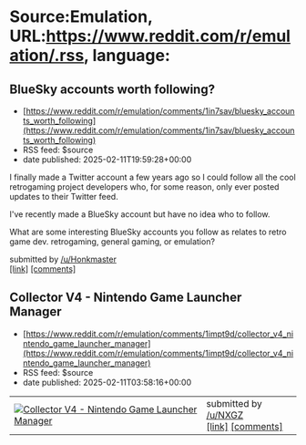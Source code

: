 # Source:Emulation, URL:https://www.reddit.com/r/emulation/.rss, language:

## BlueSky accounts worth following?
 - [https://www.reddit.com/r/emulation/comments/1in7sav/bluesky_accounts_worth_following](https://www.reddit.com/r/emulation/comments/1in7sav/bluesky_accounts_worth_following)
 - RSS feed: $source
 - date published: 2025-02-11T19:59:28+00:00

<!-- SC_OFF --><div class="md"><p>I finally made a Twitter account a few years ago so I could follow all the cool retrogaming project developers who, for some reason, only ever posted updates to their Twitter feed.</p> <p>I&#39;ve recently made a BlueSky account but have no idea who to follow.</p> <p>What are some interesting BlueSky accounts you follow as relates to retro game dev. retrogaming, general gaming, or emulation?</p> </div><!-- SC_ON --> &#32; submitted by &#32; <a href="https://www.reddit.com/user/Honkmaster"> /u/Honkmaster </a> <br/> <span><a href="https://www.reddit.com/r/emulation/comments/1in7sav/bluesky_accounts_worth_following/">[link]</a></span> &#32; <span><a href="https://www.reddit.com/r/emulation/comments/1in7sav/bluesky_accounts_worth_following/">[comments]</a></span>

## Collector V4 - Nintendo Game Launcher Manager
 - [https://www.reddit.com/r/emulation/comments/1impt9d/collector_v4_nintendo_game_launcher_manager](https://www.reddit.com/r/emulation/comments/1impt9d/collector_v4_nintendo_game_launcher_manager)
 - RSS feed: $source
 - date published: 2025-02-11T03:58:16+00:00

<table> <tr><td> <a href="https://www.reddit.com/r/emulation/comments/1impt9d/collector_v4_nintendo_game_launcher_manager/"> <img src="https://b.thumbs.redditmedia.com/K0eWjWpSTW4c7DvSZJsQf8e1UD_Qt9U5jMTgJSyX-mQ.jpg" alt="Collector V4 - Nintendo Game Launcher Manager" title="Collector V4 - Nintendo Game Launcher Manager" /> </a> </td><td> &#32; submitted by &#32; <a href="https://www.reddit.com/user/NXGZ"> /u/NXGZ </a> <br/> <span><a href="/r/NintendoEmulation/comments/1imiabf/ive_created_something_for_the_community/">[link]</a></span> &#32; <span><a href="https://www.reddit.com/r/emulation/comments/1impt9d/collector_v4_nintendo_game_launcher_manager/">[comments]</a></span> </td></tr></table>

